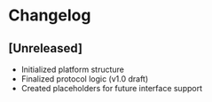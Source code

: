 # Changelog

## [Unreleased]
- Initialized platform structure
- Finalized protocol logic (v1.0 draft)
- Created placeholders for future interface support
